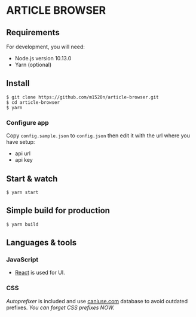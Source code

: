 # ARTICLE BROWSER

## Requirements

For development, you will need:

- Node.js version 10.13.0
- Yarn (optional)

## Install

    $ git clone https://github.com/m1520n/article-browser.git
    $ cd article-browser
    $ yarn

### Configure app

Copy `config.sample.json` to `config.json` then edit it with the url where you have setup:

- api url
- api key

## Start & watch

    $ yarn start

## Simple build for production

    $ yarn build

## Languages & tools

### JavaScript

- [React](http://facebook.github.io/react) is used for UI.

### CSS

_Autoprefixer_ is included and use [caniuse.com](http://caniuse.com/) database to avoid outdated prefixes. _You can forget CSS prefixes NOW._
